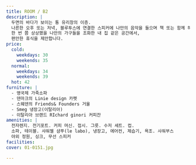 ```yaml
---
title: ROOM / B2
description: |
  두면의 바다가 보이는 통 유리창의 이층.
  나른한 오후 또는 저녁, 블루투스에 연결한 스피커에 나만의 음악을 들으며 책 또는 함께 하는 여행자와 담소 또는 간단한 음료를 즐길 수 있는 야외 테이블이 준비되어 있습니다. 스웨덴의 명품 침대 ```덕시아나(DUXIANA)```와 ```밀라노 구스(MILANO GOOSE)``` 침구, 어메니티는 뉴욕의 ```르라보(LE LABO)```.
  한 번 쯤 상상했을 나만의 가구들을 조화한 내 집 같은 공간에서,
  편안한 휴식을 제안합니다.
price:
  cold:
    weekdays: 30
    weekends: 35
  normal:
    weekdays: 34
    weekends: 39
  hot: 42
furniture: |
  - 영국제 가죽소파
  - 덴마크의 Linie design 카펫
  - 스웨덴의 Friends& Founders 거울
  - Smeg 냉장고(이탈리아)
  - 이탈리아 브랜드 RIchard ginori 커피잔
amenities: |
  전자렌지. 전기포트. 커피 머신. 접시. 그릇. 수저 세트. 컵.
  소파, 테이블. 샤워젤 샴푸(le labo), 냉장고, 에어컨, 제습기, 욕조. 샤워부스
  야외 정원, 싱크, 무선 스피커
facilities:
cover: 01-0151.jpg

---
```

